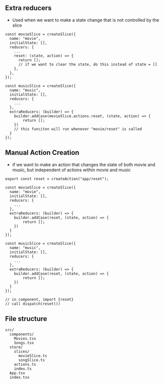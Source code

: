 ## Extra reducers

- Used when we want to make a state change that is not controlled by the slice

```
const movieSlice = createSlice({
  name: "movie",
  initialState: [],
  reducers: {
    ...
    reset: (state, action) => {
      return [];
      // if we want to clear the state, do this instead of state = []
    },
  },
});

const musicSlice = createSlice({
  name: "music",
  initialState: [],
  reducers: {
    ...
  },
  extraReducers: (builder) => {
    builder.addCase(movieSlice.actions.reset, (state, action) => {
        return [];
    })
    // this funciton will run whenever "movie/reset" is called
  }
});

```

## Manual Action Creation

- if we want to make an action that changes the state of both movie and music, but independent of actions within movie and music

```
export const reset = createAction("app/reset");

const movieSlice = createSlice({
  name: "movie",
  initialState: [],
  reducers: {
    ...
  },
  extraReducers: (builder) => {
    builder.addCase(reset, (state, action) => {
        return [];
    })
  }
});

const musicSlice = createSlice({
  name: "music",
  initialState: [],
  reducers: {
    ...
  },
  extraReducers: (builder) => {
    builder.addCase(reset, (state, action) => {
        return [];
    })
  }
});

// in component, import {reset}
// call dispatch(reset())

```

## File structure

```
src/
  components/
    Movies.tsx
    Songs.tsx
  store/
    slices/
      movieSlice.ts
      songSlice.ts
    actions.ts
    index.ts
  App.tsx
  index.tsx


```
